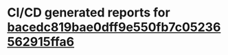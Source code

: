 # CI/CD generated reports for [bacedc819bae0dff9e550fb7c05236562915ffa6](https://github.com/hydephp/develop/commit/bacedc819bae0dff9e550fb7c05236562915ffa6)
